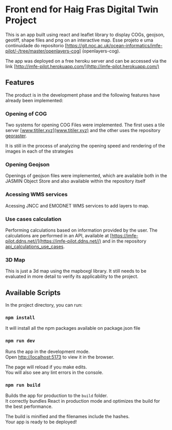 # Front end for Haig Fras Digital Twin Project

This is an app built using react and leaflet library to display COGs, geojson, geotiff, shape files and png on an interactive map. Esse projeto e uma continuidade do repositorio [https://git.noc.ac.uk/ocean-informatics/imfe-pilot/-/tree/master/openlayers-cog] (openlayers-cog).

The app was deployed on a free heroku server and can be accessed via the link [http://imfe-pilot.herokuapp.com/](http://imfe-pilot.herokuapp.com/)


## Features

The product is in the development phase and the following features have already been implemented:

### Opening of COG

Two systems for opening COG Files were implemented. The first uses a tile server [www.titiler.xyz](www.titiler.xyz) and the other uses the repository [georaster](https://github.com/GeoTIFF/georaster).

It is still in the process of analyzing the opening speed and rendering of the images in each of the strategies

### Opening Geojson

Openings of geojson files were implemented, which are available both in the JASMIN Object Store and also available within the repository itself

### Acessing WMS services

Acessing JNCC and EMODNET WMS services to add layers to map.

### Use cases calculation

Performing calculations based on information provided by the user. The calculations are performed in an API, available at [https://imfe-pilot.ddns.net//](https://imfe-pilot.ddns.net//) and in the repository [api_calculations_use_cases](https://git.noc.ac.uk/ocean-informatics/imfepilot/api_calculations_use_cases).

### 3D Map

This is just a 3d map using the mapboxgl library. It still needs to be evaluated in more detail to verify its applicability to the project.

## Available Scripts

In the project directory, you can run:

### `npm install`

It will install all the npm packages available on package.json file

### `npm run dev`

Runs the app in the development mode.\
Open [http://localhost:5173](http://localhost:5173) to view it in the browser.

The page will reload if you make edits.\
You will also see any lint errors in the console.

### `npm run build`

Builds the app for production to the `build` folder.\
It correctly bundles React in production mode and optimizes the build for the best performance.

The build is minified and the filenames include the hashes.\
Your app is ready to be deployed!
